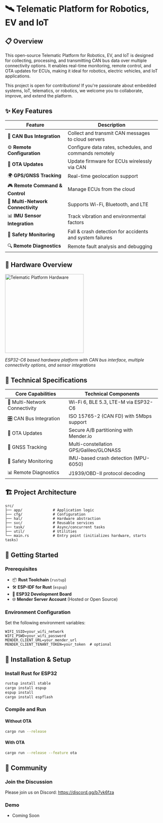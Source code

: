 # 🛰️ Telematic Platform for Robotics, EV and IoT

## 📋 Overview

This open-source Telematic Platform for Robotics, EV, and IoT is designed for collecting, processing, and transmitting CAN bus data over multiple connectivity options. It enables real-time monitoring, remote control, and OTA updates for ECUs, making it ideal for robotics, electric vehicles, and IoT applications.

This project is open for contributions! If you're passionate about embedded systems, IoT, telematics, or robotics, we welcome you to collaborate, improve, and extend the platform.

## ✨ Key Features

| Feature                           | Description                                              |
| --------------------------------- | -------------------------------------------------------- |
| 🔄 **CAN Bus Integration**        | Collect and transmit CAN messages to cloud servers       |
| ⚙️ **Remote Configuration**       | Configure data rates, schedules, and commands remotely   |
| 📡 **OTA Updates**                | Update firmware for ECUs wirelessly via CAN              |
| 🌍 **GPS/GNSS Tracking**          | Real-time geolocation support                            |
| 🎮 **Remote Command & Control**   | Manage ECUs from the cloud                               |
| 📶 **Multi-Network Connectivity** | Supports Wi-Fi, Bluetooth, and LTE                       |
| 📊 **IMU Sensor Integration**     | Track vibration and environmental factors                |
| 🚨 **Safety Monitoring**          | Fall & crash detection for accidents and system failures |
| 🔍 **Remote Diagnostics**         | Remote fault analysis and debugging                      |

## 📸 Hardware Overview

<img width="259" alt="Telematic Platform Hardware" src="https://github.com/user-attachments/assets/8cb6f342-93dc-4081-9f0b-baa21884126f" />

_ESP32-C6 based hardware platform with CAN bus interface, multiple connectivity options, and sensor integrations_

## 🔧 Technical Specifications

| **Core Capabilities**         | **Technical Components**                |
| ----------------------------- | --------------------------------------- |
| 📡 Multi-Network Connectivity | Wi-Fi 6, BLE 5.3, LTE-M via ESP32-C6    |
| 🎛️ CAN Bus Integration        | ISO 15765-2 (CAN FD) with 5Mbps support |
| 🔄 OTA Updates                | Secure A/B partitioning with Mender.io  |
| 📍 GNSS Tracking              | Multi-constellation GPS/Galileo/GLONASS |
| 🚨 Safety Monitoring          | IMU-based crash detection (MPU-6050)    |
| 📊 Remote Diagnostics         | J1939/OBD-II protocol decoding          |

## 🏗️ Project Architecture

```
src/
├── app/              # Application logic
├── cfg/              # Configuration
├── hal/              # Hardware abstraction
├── svc/              # Reusable services
├── task/             # Async/concurrent tasks
├── util/             # Utilities
└── main.rs           # Entry point (initializes hardware, starts tasks)
```

## 🚀 Getting Started

### Prerequisites

- 📦 **Rust Toolchain** (`rustup`)
- 🛠 **ESP-IDF for Rust** (`espup`)
- 🔌 **ESP32 Development Board**
- 🌐 **Mender Server Account** (Hosted or Open Source)

### Environment Configuration

Set the following environment variables:

```shell
WIFI_SSID=your_wifi_network
WIFI_PSWD=your_wifi_password
MENDER_CLIENT_URL=your_mender_url
MENDER_CLIENT_TENANT_TOKEN=your_token  # optional
```

## 🔨 Installation & Setup

### Install Rust for ESP32

```bash
rustup install stable
cargo install espup
espup install
cargo install espflash
```

### Compile and Run

#### Without OTA

```bash
cargo run --release
```

#### With OTA

```bash
cargo run --release --feature ota
```

## 🤝 Community

### Join the Discussion

Please join us on Discord: https://discord.gg/b7vk6fza

### Demo

- Coming Soon
